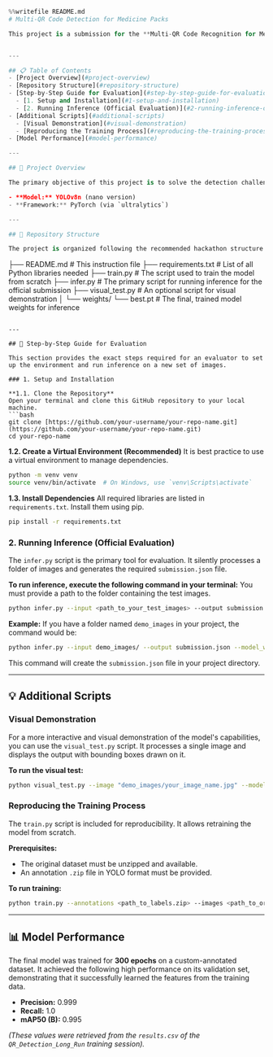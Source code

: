 
```python
%%writefile README.md
# Multi-QR Code Detection for Medicine Packs

This project is a submission for the **Multi-QR Code Recognition for Medicine Packs Hackathon**. It uses a fine-tuned YOLOv8 model to accurately detect the locations of multiple QR codes on pharmaceutical packaging. The model is designed to be robust against challenging real-world conditions such as variations in lighting, angle, and partial occlusion.


---

## 📋 Table of Contents
- [Project Overview](#project-overview)
- [Repository Structure](#repository-structure)
- [Step-by-Step Guide for Evaluation](#step-by-step-guide-for-evaluation)
  - [1. Setup and Installation](#1-setup-and-installation)
  - [2. Running Inference (Official Evaluation)](#2-running-inference-official-evaluation)
- [Additional Scripts](#additional-scripts)
  - [Visual Demonstration](#visual-demonstration)
  - [Reproducing the Training Process](#reproducing-the-training-process)
- [Model Performance](#model-performance)

---

## 📖 Project Overview

The primary objective of this project is to solve the detection challenge by identifying all QR codes in a given image and outputting their bounding box coordinates. The solution is built using the `ultralytics` library, leveraging a pre-trained YOLOv8n model which is subsequently fine-tuned on a custom-annotated dataset derived from the competition's training images.

- **Model:** YOLOv8n (nano version)
- **Framework:** PyTorch (via `ultralytics`)

---

## 📂 Repository Structure

The project is organized following the recommended hackathon structure for clarity and reproducibility:

```

├── README.md                \# This instruction file
├── requirements.txt         \# List of all Python libraries needed
├── train.py                 \# The script used to train the model from scratch
├── infer.py                 \# The primary script for running inference for the official submission
├── visual\_test.py           \# An optional script for visual demonstration
│
└── weights/
└── best.pt              \# The final, trained model weights for inference

````

---

## 📝 Step-by-Step Guide for Evaluation

This section provides the exact steps required for an evaluator to set up the environment and run inference on a new set of images.

### 1. Setup and Installation

**1.1. Clone the Repository**
Open your terminal and clone this GitHub repository to your local machine.
```bash
git clone [https://github.com/your-username/your-repo-name.git](https://github.com/your-username/your-repo-name.git)
cd your-repo-name
````

**1.2. Create a Virtual Environment (Recommended)**
It is best practice to use a virtual environment to manage dependencies.

```bash
python -m venv venv
source venv/bin/activate  # On Windows, use `venv\Scripts\activate`
```

**1.3. Install Dependencies**
All required libraries are listed in `requirements.txt`. Install them using pip.

```bash
pip install -r requirements.txt
```

### 2\. Running Inference (Official Evaluation)

The `infer.py` script is the primary tool for evaluation. It silently processes a folder of images and generates the required `submission.json` file.

**To run inference, execute the following command in your terminal:**
You must provide a path to the folder containing the test images.

```bash
python infer.py --input <path_to_your_test_images> --output submission.json --model_weights weights/best.pt
```

**Example:**
If you have a folder named `demo_images` in your project, the command would be:

```bash
python infer.py --input demo_images/ --output submission.json --model_weights weights/best.pt
```

This command will create the `submission.json` file in your project directory.

-----

## 💡 Additional Scripts

### Visual Demonstration

For a more interactive and visual demonstration of the model's capabilities, you can use the `visual_test.py` script. It processes a single image and displays the output with bounding boxes drawn on it.

**To run the visual test:**

```bash
python visual_test.py --image "demo_images/your_image_name.jpg" --model_weights "weights/best.pt"
```

### Reproducing the Training Process

The `train.py` script is included for reproducibility. It allows retraining the model from scratch.

**Prerequisites:**

  - The original dataset must be unzipped and available.
  - An annotation `.zip` file in YOLO format must be provided.

**To run training:**

```bash
python train.py --annotations <path_to_labels.zip> --images <path_to_original_train_images> --project_path <folder_to_save_results>
```

-----

## 📊 Model Performance

The final model was trained for **300 epochs** on a custom-annotated dataset. It achieved the following high performance on its validation set, demonstrating that it successfully learned the features from the training data.

  - **Precision:** 0.999
  - **Recall:** 1.0
  - **mAP50 (B):** 0.995

*(These values were retrieved from the `results.csv` of the `QR_Detection_Long_Run` training session).*

```
```
